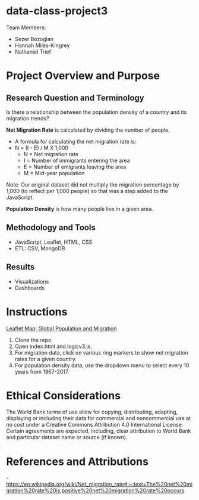 # data-class-project3

Team Members:
- Sezer Bozoglan
- Hannah Miles-Kingrey
- Nathaniel Trief


# Project Overview and Purpose
## Research Question and Terminology
Is there a relationship between the population density of a country and its migration trends?

**Net Migration Rate** is calculated by dividing the number of people.
- A formula for calculating the net migration rate is:
- N = (I - E) / M X 1,000
  - N = Net migration rate
  - I = Number of immigrants entering the area
  - E = Number of emigrants leaving the area
  - M = Mid-year population
    
Note: Our original dataset did not multiply the migration percentage by 1,000 (to reflect per 1,000 people) so that was a step added to the JavaScript.

**Population Density** is how many people live in a given area.

## Methodology and Tools
- JavaScript, Leaflet, HTML, CSS
- ETL: CSV, MongoDB

## Results
- Visualizations
- Dashboards

# Instructions 
<ins>Leaflet Map: Global Population and Migration </ins>
1. Clone the repo.
2. Open index.html and logicv3.js.
3. For migration data, click on various ring markers to show net migration rates for a given country.
4. For population density data, use the dropdown menu to select every 10 years from 1967-2017.

# Ethical Considerations
The World Bank terms of use allow for copying, distributing, adapting, displaying or including their data for commercial and noncommercial use at no cost under a Creative Commons Attribution 4.0 International License.
Certain agreements are expected, including, clear attribution to World Bank and particular dataset name or source (if known).


# References and Attributions
-https://en.wikipedia.org/wiki/Net_migration_rate#:~:text=The%20net%20migration%20rate%20is,positive%20net%20migration%20rate%20occurs. 
